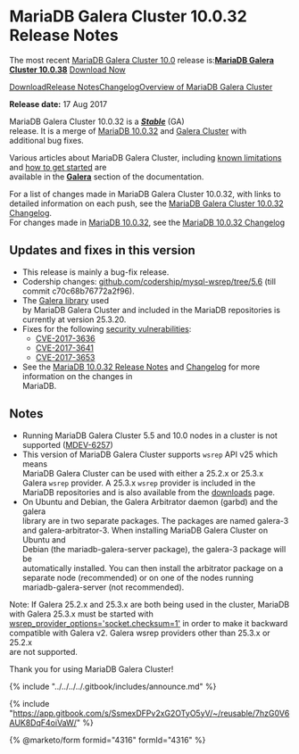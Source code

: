 # MariaDB Galera Cluster 10.0.32 Release Notes

The most recent [MariaDB Galera Cluster 10.0](https://github.com/mariadb-corporation/docs-release-notes/blob/test/kb/en/galera/README.md) release is:[**MariaDB Galera Cluster 10.0.38**](mariadb-galera-cluster-10038-release-notes.md) [Download Now](https://downloads.mariadb.org/mariadb-galera/10.0.38)

[Download](https://downloads.mariadb.org/mariadb-galera/10.0.32)[Release Notes](mariadb-galera-cluster-10032-release-notes.md)[Changelog](../mariadb-galera-100-changelogs/mariadb-galera-cluster-10032-changelog.md)[Overview of MariaDB Galera Cluster](https://github.com/mariadb-corporation/docs-release-notes/blob/test/kb/en/what-is-mariadb-galera-cluster/README.md)

**Release date:** 17 Aug 2017

MariaDB Galera Cluster 10.0.32 is a [_**Stable**_](../../../about/release-criteria.md) (GA)\
release. It is a merge of [MariaDB 10.0.32](../../release-notes-mariadb-10-0-series/mariadb-10032-release-notes.md) and [Galera Cluster](https://codership.com/content/using-galera-cluster) with\
additional bug fixes.

Various articles about MariaDB Galera Cluster, including [known limitations](https://app.gitbook.com/s/3VYeeVGUV4AMqrA3zwy7/reference/mariadb-galera-cluster-known-limitations) and [how to get started](https://app.gitbook.com/s/3VYeeVGUV4AMqrA3zwy7/galera-management/installation-and-deployment/getting-started-with-mariadb-galera-cluster) are\
available in the [**Galera**](https://github.com/mariadb-corporation/docs-release-notes/blob/test/kb/en/galera/README.md) section of the documentation.

For a list of changes made in MariaDB Galera Cluster 10.0.32, with links to\
detailed information on each push, see the [MariaDB Galera Cluster 10.0.32 Changelog](../mariadb-galera-100-changelogs/mariadb-galera-cluster-10032-changelog.md).\
For changes made in [MariaDB 10.0.32](../../release-notes-mariadb-10-0-series/mariadb-10032-release-notes.md), see the [MariaDB 10.0.32 Changelog](../../../changelogs/changelogs-mariadb-100-series/mariadb-10032-changelog.md)

## Updates and fixes in this version

* This release is mainly a bug-fix release.
* Codership changes: [github.com/codership/mysql-wsrep/tree/5.6](https://github.com/codership/mysql-wsrep/tree/5.6) (till commit c70c68b76772a2f96).
* The [Galera library](https://codership.com/content/using-galera-cluster) used\
  by MariaDB Galera Cluster and included in the MariaDB repositories is\
  currently at version 25.3.20.
* Fixes for the following [security vulnerabilities](https://app.gitbook.com/s/SsmexDFPv2xG2OTyO5yV/security/securing-mariadb/security):
  * [CVE-2017-3636](https://cve.mitre.org/cgi-bin/cvename.cgi?name=CVE-2017-3636)
  * [CVE-2017-3641](https://cve.mitre.org/cgi-bin/cvename.cgi?name=CVE-2017-3641)
  * [CVE-2017-3653](https://cve.mitre.org/cgi-bin/cvename.cgi?name=CVE-2017-3653)
* See the [MariaDB 10.0.32 Release Notes](../../release-notes-mariadb-10-0-series/mariadb-10032-release-notes.md) and [Changelog](../../../changelogs/changelogs-mariadb-100-series/mariadb-10032-changelog.md) for more information on the changes in\
  MariaDB.

## Notes

* Running MariaDB Galera Cluster 5.5 and 10.0 nodes in a cluster is not\
  supported ([MDEV-6257](https://jira.mariadb.org/browse/MDEV-6257))
* This version of MariaDB Galera Cluster supports `wsrep` API v25 which means\
  MariaDB Galera Cluster can be used with either a 25.2.x or 25.3.x\
  Galera `wsrep` provider. A 25.3.x `wsrep` provider is included in the\
  MariaDB repositories and is also available from the [downloads](https://downloads.mariadb.org/mariadb-galera/10.0) page.
* On Ubuntu and Debian, the Galera Arbitrator daemon (garbd) and the galera\
  library are in two separate packages. The packages are named galera-3\
  and galera-arbitrator-3. When installing MariaDB Galera Cluster on Ubuntu and\
  Debian (the mariadb-galera-server package), the galera-3 package will be\
  automatically installed. You can then install the arbitrator package on a\
  separate node (recommended) or on one of the nodes running\
  mariadb-galera-server (not recommended).

Note: If Galera 25.2.x and 25.3.x are both being used in the cluster, MariaDB\
with Galera 25.3.x must be started with [wsrep\_provider\_options='socket.checksum=1'](https://app.gitbook.com/s/3VYeeVGUV4AMqrA3zwy7/reference/wsrep-variable-details/wsrep_provider_options#socketchecksum) in order to make it backward\
compatible with Galera v2. Galera wsrep providers other than 25.3.x or 25.2.x\
are not supported.

Thank you for using MariaDB Galera Cluster!

{% include "../../../../.gitbook/includes/announce.md" %}

{% include "https://app.gitbook.com/s/SsmexDFPv2xG2OTyO5yV/~/reusable/7hzG0V6AUK8DqF4oiVaW/" %}

{% @marketo/form formid="4316" formId="4316" %}
